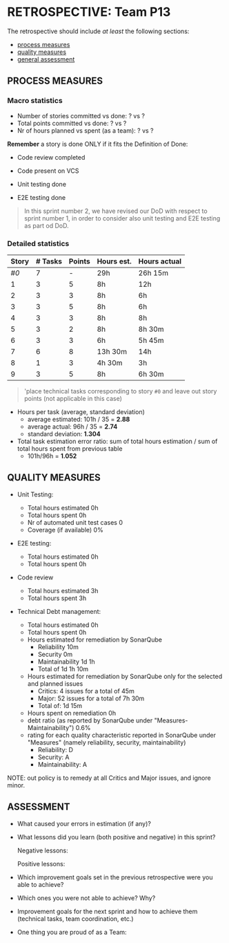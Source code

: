 RETROSPECTIVE: Team P13
=====================================

The retrospective should include _at least_ the following
sections:

- [process measures](#process-measures)
- [quality measures](#quality-measures)
- [general assessment](#assessment)

## PROCESS MEASURES 

### Macro statistics

- Number of stories committed vs done: ? vs ? 
- Total points committed vs done: ? vs ? 
- Nr of hours planned vs spent (as a team): ? vs ?

**Remember**  a story is done ONLY if it fits the Definition of Done:



- Code review completed

- Code present on VCS

- Unit testing done

- E2E testing done

> In this sprint number 2, we have revised our DoD with respect to sprint number 1, in order to consider also unit testing and E2E testing as part od DoD.

### Detailed statistics

| Story | # Tasks | Points | Hours est. | Hours actual |
| ----- | ------- | ------ | ---------- | ------------ |
| _#0_  |   7     | -      |      29h   |     26h 15m  |
| 1     |     3   |     5  |      8h    |      12h     |
|    2  |     3   |     3  |      8h    |       6h     |
|    3  |     3   |     5  |       8h   |      6h      |
|    4  |     3   |     3  |       8h   |     8h       |
|    5  |     3   |     2  |       8h   |     8h 30m   |
|    6  |     3   |     3  |       6h   |     5h 45m   |
|    7  |     6   |     8  |  13h 30m   |       14h    |
|    8  |     1   |     3  |    4h 30m  |      3h      |
|    9  |     3   |     5  |     8h     |      6h 30m  |


> 'place technical tasks corresponding to story `#0` and leave out story points (not applicable in this case)

- Hours per task (average, standard deviation)
  - average estimated: 101h / 35 =   **2.88**
  - average actual: 96h / 35 =   **2.74**
  - standard deviation: **1.304**
- Total task estimation error ratio: sum of total hours estimation / sum of total hours spent from previous table
  - 101h/96h = **1.052**

  
## QUALITY MEASURES 

- Unit Testing:
  - Total hours estimated		0h
  - Total hours spent			0h
  - Nr of automated unit test cases 	0
  - Coverage (if available)		0%
- E2E testing:
  - Total hours estimated		0h
  - Total hours spent			0h
- Code review 
  - Total hours estimated 		3h
  - Total hours spent			3h

- Technical Debt management:		
  - Total hours estimated 		0h
  - Total hours spent			0h
  - Hours estimated for remediation by SonarQube		
    - Reliability 10m 
    - Security 0m
    - Maintainability 1d 1h
    - Total of 1d 1h 10m
  - Hours estimated for remediation by SonarQube only for the selected and planned issues
    - Critics: 4 issues for a total of 45m
    - Major: 52 issues for a total of 7h 30m
    - Total of: 1d 15m
  - Hours spent on remediation 														0h
  - debt ratio (as reported by SonarQube under "Measures-Maintainability")									0.6%
  - rating for each quality characteristic reported in SonarQube under "Measures" (namely reliability, security, maintainability)	
    - Reliability: D
    - Security: A
    - Maintainability: A

NOTE: out policy is to remedy at all Critics and Major issues, and ignore minor.

## ASSESSMENT

- What caused your errors in estimation (if any)?


- What lessons did you learn (both positive and negative) in this sprint?

  Negative lessons:

  Positive lessons:

- Which improvement goals set in the previous retrospective were you able to achieve? 

- Which ones you were not able to achieve? Why?

- Improvement goals for the next sprint and how to achieve them (technical tasks, team coordination, etc.)
  

- One thing you are proud of as a Team:
